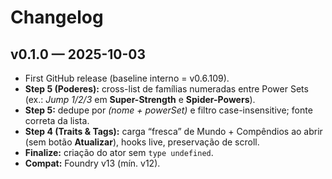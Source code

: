# Changelog

## v0.1.0 — 2025-10-03
- First GitHub release (baseline interno = v0.6.109).
- **Step 5 (Poderes):** cross-list de famílias numeradas entre Power Sets (ex.: *Jump 1/2/3* em **Super-Strength** e **Spider-Powers**).
- **Step 5:** dedupe por *(nome + powerSet)* e filtro case-insensitive; fonte correta da lista.
- **Step 4 (Traits & Tags):** carga “fresca” de Mundo + Compêndios ao abrir (sem botão **Atualizar**), hooks live, preservação de scroll.
- **Finalize:** criação do ator sem `type undefined`.
- **Compat:** Foundry v13 (mín. v12).
